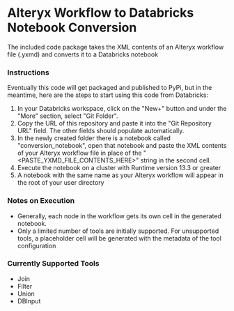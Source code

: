 # Alteryx Workflow to Databricks Notebook Conversion
The included code package takes the XML contents of an Alteryx workflow file (.yxmd) and converts it to a Databricks notebook

### Instructions
Eventually this code will get packaged and published to PyPi, but in the meantime, here are the steps to start using this code from Databricks:
1. In your Databricks workspace, click on the "New+" button and under the "More" section, select "Git Folder".
2. Copy the URL of this repository and paste it into the "Git Repository URL" field. The other fields should populate automatically.
3. In the newly created folder there is a notebook called "conversion_notebook", open that notebook and paste the XML contents of your Alteryx workflow file in place of the "\<PASTE_YXMD_FILE_CONTENTS_HERE\>" string in the second cell.
4. Execute the notebook on a cluster with Runtime version 13.3 or greater
5. A notebook with the same name as your Alteryx workflow will appear in the root of your user directory

### Notes on Execution
* Generally, each node in the workflow gets its own cell in the generated notebook.
* Only a limited number of tools are initially supported. For unsupported tools, a placeholder cell will be generated with the metadata of the tool configuration


### Currently Supported Tools
* Join
* Filter
* Union
* DBInput
